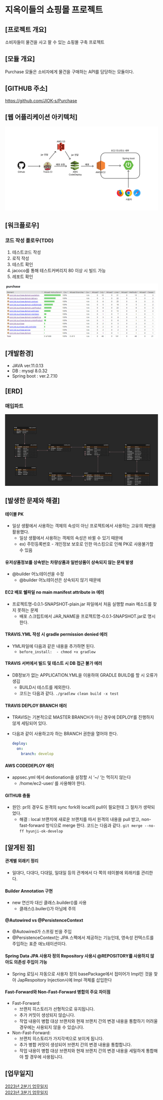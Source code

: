 # 지옥이들의 쇼핑몰 프로젝트
## [프로젝트 개요]
소비자들이 물건을 사고 팔 수 있는 쇼핑몰 구축 프로젝트
## [모듈 개요]
Purchase 모듈은 소비자에게 물건을 구매하는 API를 담당하는 모듈이다.  
## [GITHUB 주소]
https://github.com/JIOK-s/Purchase

## [웹 어플리케이션 아키텍처]
<img src="img/work_flow.png">

## [워크플로우]
### 코드 작성 플로우(TDD)
1. 테스트코드 작성
2. 로직 작성
3. 테스트 확인
4. jacoco를 통해 테스트커버리지 80 이상 시 빌드 가능
5. 레포트 확인

<img src="img/purchase-test-coverage.png">

## [개발환경]
- JAVA ver.11.0.13
- DB : mysql 8.0.32
- Spring boot : ver.2.7.10

## [ERD]
### 매입파트
<img src="img/purchase-erd.png"/>

## [발생한 문제와 해결]
#### 테이블 PK
  - 일상 생활에서 사용하는 객체의 속성이 아닌 프로젝트에서 사용하는 고유의 채번을 활용했다.
    - 일상 생활에서 사용하는 객체의 속성은 바뀔 수 있기 때문에
    - ex) 주민등록번호 - 개인정보 보호로 인한 마스킹으로 인해 PK로 사용불가할 수 있음
    
#### 유저상품정보를 상속받는 차량상품과 일반상품이 상속되지 않는 문제 발생
  - @builder 어노테이션을 수정
    - @builder 어노테이션은 상속되지 않기 때문에

#### EC2 배포 쉘파일 no main manifest attribute in 에러
  - 프로젝트명-0.0.1-SNAPSHOT-plain.jar 파일에서 처음 실행할 main 메소드를 찾지 못하는 문제
    - 배포 스크립트에서 JAR_NAME을 프로젝트명-0.0.1-SNAPSHOT.jar로 명시한다.

#### TRAVIS.YML 작성 시 gradle permission denied 에러
  - YML파일에 다음과 같은 내용을 추가하면 된다.
    - `before_install:  - chmod +x gradlew`

#### TRAVIS 서버에서 빌드 및 테스트 시 DB 접근 불가 에러
  - DB정보가 없는 APPLICATION.YML을 이용하여 GRADLE BUILD를 할 시 오류가 생김
    - BUILD시 테스트를 제외한다.
    - 코드는 다음과 같다. `./gradlew clean build -x test`

#### TRAVIS DEPLOY BRANCH 에러
  - TRAVIS는 기본적으로 MASTER BRANCH가 아닌 경우에 DEPLOY를 진행하지 않게 세팅되어 있다.
   - 다음과 같이 사용하고자 하는 BRANCH 권한을 열어야 한다.

       ```yaml
       deploy: 
         on:  
           branch: develop
       ```

#### AWS CODEDEPLOY 에러
  - appsec.yml 에서 destionation을 설정할 시 ‘~/ ‘는 먹히지 않는다
    - /home/ec2-user/ 를 사용해야 한다.

#### GITHUB 충돌
  - 원인: pr의 경우도 원격의 sync fork와 local의 pull이 필요한데 그 절차가 생략되었다.
    - 해결 : local 브랜치에 새로운 브랜치를 따서 원격의 내용을 pull 받고, non-fast-forward 방식으로 merge 한다. 코드는 다음과 같다.
      `git merge --no-ff hyunji-ok-develop`


## [알게된 점]
#### 관계별 외래키 정리
  - 일대다, 다대다, 다대일, 일대일 등의 관계에서 다 쪽의 테이블에 외래키를 관리한다.

#### Builder Annotation 구현
  - new 연산자 대신 클래스.builder()를 사용
    - 클래스().builer()가 아님에 주의

#### @Autowired vs @PersistenceContext
  - @Autowired가 스프링 빈을 주입
  - @PersistenceContext는 JPA 스펙에서 제공하는 기능인데, 영속성 컨텍스트를 주입하는 표준 애노테이션이다.

#### Spring Data JPA 사용자 정의 Repository 사용시 @REPOSITORY를 사용하지 않아도 의존성 주입이 가능
  - Spring 로딩시 자동으로 사용자 정의 basePackage에서 접미어가 Impl인 것을 찿아 JapRespoitory Injection시에 Impl 객체를 삽입한다

#### Fast-Forward와 Non-Fast-Forward 병합의 주요 차이점
  - Fast-Forward:
    - 브랜치 히스토리가 선형적으로 유지됩니다.
    - 추가 커밋이 생성되지 않습니다.
    - 작업 내용이 병합 대상 브랜치와 현재 브랜치 간의 변경 내용을 통합하기 어려울 경우에는 사용되지 않을 수 있습니다.
  - Non-Fast-Forward:
    - 브랜치 히스토리가 가지각색으로 보이게 됩니다.
    - 추가 병합 커밋이 생성되어 브랜치 간의 변경 내용을 통합합니다.
    - 작업 내용이 병합 대상 브랜치와 현재 브랜치 간의 변경 내용을 세밀하게 통합해야 할 경우에 사용됩니다.

## [업무일지]
[2023년 2분기 업무일지](https://github.com/JIOK-s/Purchase/blob/develop/readmeDir/meetingLog/2023Y_2Q.md)<br>
[2023년 3분기 업무일지](https://github.com/JIOK-s/Purchase/blob/develop/readmeDir/meetingLog/2023Y_3Q.md)<br>